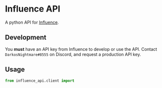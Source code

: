 # Influence API

A python API for [Influence](https://influenceth.io).

## Development

You **must** have an API key from Influence to develop or use the API. Contact `DarkosNightmare#8555` on Discord, and request a production API key.

## Usage

```python
from influence_api.client import
```

